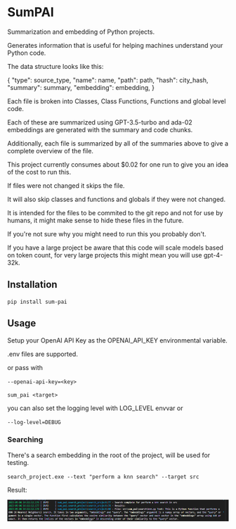 # SumPAI
Summarization and embedding of Python projects.

Generates information that is useful for helping machines understand your Python code.

The data structure looks like this:

{
    "type": source_type,
    "name": name,
    "path": path,
    "hash": city_hash,
    "summary": summary,
    "embedding": embedding,
}

Each file is broken into Classes, Class Functions,
Functions and global level code.

Each of these are summarized using GPT-3.5-turbo and ada-02 embeddings are generated with the summary and code chunks.

Additionally, each file is summarized by all of the summaries above to give a complete overview of the file.

This project currently consumes about $0.02 for one run to give you an idea of the cost to run this.

If files were not changed it skips the file.

It will also skip classes and functions and globals if they were not changed.

It is intended for the files to be commited to the git repo and not for use by humans, it might make sense to hide these files in the future.

If you're not sure why you might need to run this you probably don't.

If you have a large project be aware that this code will scale models based on token count, for very large projects this might mean you will use gpt-4-32k.

## Installation

```
pip install sum-pai
```

## Usage

Setup your OpenAI API Key as the OPENAI_API_KEY environmental variable.

.env files are supported.

or pass with 

`--openai-api-key=<key>`

```
sum_pai <target>
```

you can also set the logging level with LOG_LEVEL envvar or 

`--log-level=DEBUG`


### Searching

There's a search embedding in the root of the project, will be used for testing.

`search_project.exe --text "perform a knn search" --target src`

Result:

![SS](https://raw.githubusercontent.com/BillSchumacher/SumPAI/main/ss.png)